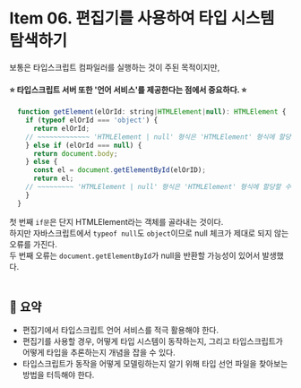# Item 06. 편집기를 사용하여 타입 시스템 탐색하기
보통은 타입스크립트 컴파일러를 실행하는 것이 주된 목적이지만,<br>
#### ⭐ 타입스크립트 서버 또한 '언어 서비스'를 제공한다는 점에서 중요하다. ⭐

```javascript
  function getElement(elOrId: string|HTMLElement|null): HTMLElement {
    if (typeof elOrId === 'object') {
      return elOrId;
    // ~~~~~~~~~~~~~ 'HTMLElement | null' 형식은 'HTMLElement' 형식에 할당할 수 없습니다.
    } else if (elOrId === null) {
      return document.body;
    } else {
      const el = document.getElementById(elOrID);
      return el;
    // ~~~~~~~~~ 'HTMLElement | null' 형식은 'HTMLElement' 형식에 할당할 수 없습니다.
    }
  }
```
첫 번째 `if문`은 단지 HTMLElement라는 객체를 골라내는 것이다.<br>
하지만 자바스크립트에서 `typeof null`도 `object`이므로 null 체크가 제대로 되지 않는 오류를 가진다.<br>
두 번째 오류는 `document.getElementById`가 null을 반환할 가능성이 있어서 발생했다.<br>
<br>

## 📝 요약
- 편집기에서 타입스크립트 언어 서비스를 적극 활용해야 한다.
- 편집기를 사용할 경우, 어떻게 타입 시스템이 동작하는지, 그리고 타입스크립트가 어떻게 타입을 추론하는지 개념을 잡을 수 있다.
- 타입스크립트가 동작을 어떻게 모델링하는지 알기 위해 타입 선언 파일을 찾아보는 방법을 터득해야 한다.